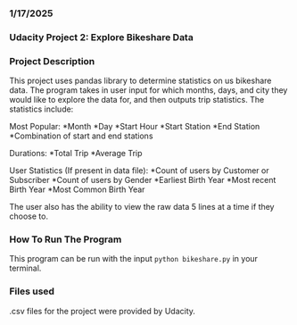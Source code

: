 ### 1/17/2025


### Udacity Project 2: Explore Bikeshare Data

### Project Description
This project uses pandas library to determine statistics on us bikeshare data. The program takes
in user input for which months, days, and city they would like to explore the data for, and then
outputs trip statistics. The statistics include:

Most Popular: 
*Month
*Day
*Start Hour
*Start Station
*End Station
*Combination of start and end stations

Durations: 
*Total Trip
*Average Trip

User Statistics (If present in data file):
*Count of users by Customer or Subscriber
*Count of users by Gender
*Earliest Birth Year
*Most recent Birth Year
*Most Common Birth Year

The user also has the ability to view the raw data 5 lines at a time if they choose to.

### How To Run The Program
This program can be run with the input `python bikeshare.py` in your terminal.

### Files used
.csv files for the project were provided by Udacity.

